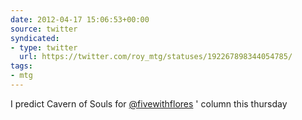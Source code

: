 ```yaml
---
date: 2012-04-17 15:06:53+00:00
source: twitter
syndicated:
- type: twitter
  url: https://twitter.com/roy_mtg/statuses/192267898344054785/
tags:
- mtg
---
```


I predict Cavern of Souls for [@fivewithflores](https://twitter.com/fivewithflores/) ' column this thursday